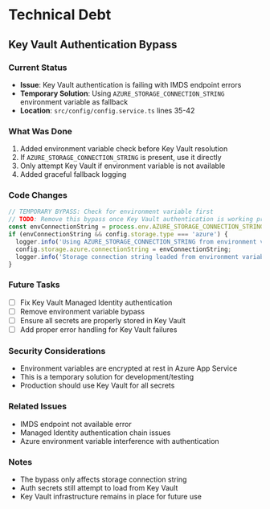 # Technical Debt

## Key Vault Authentication Bypass

### Current Status
- **Issue**: Key Vault authentication is failing with IMDS endpoint errors
- **Temporary Solution**: Using `AZURE_STORAGE_CONNECTION_STRING` environment variable as fallback
- **Location**: `src/config/config.service.ts` lines 35-42

### What Was Done
1. Added environment variable check before Key Vault resolution
2. If `AZURE_STORAGE_CONNECTION_STRING` is present, use it directly
3. Only attempt Key Vault if environment variable is not available
4. Added graceful fallback logging

### Code Changes
```typescript
// TEMPORARY BYPASS: Check for environment variable first
// TODO: Remove this bypass once Key Vault authentication is working properly
const envConnectionString = process.env.AZURE_STORAGE_CONNECTION_STRING;
if (envConnectionString && config.storage.type === 'azure') {
  logger.info('Using AZURE_STORAGE_CONNECTION_STRING from environment variable (Key Vault bypass)');
  config.storage.azure.connectionString = envConnectionString;
  logger.info('Storage connection string loaded from environment variable');
}
```

### Future Tasks
- [ ] Fix Key Vault Managed Identity authentication
- [ ] Remove environment variable bypass
- [ ] Ensure all secrets are properly stored in Key Vault
- [ ] Add proper error handling for Key Vault failures

### Security Considerations
- Environment variables are encrypted at rest in Azure App Service
- This is a temporary solution for development/testing
- Production should use Key Vault for all secrets

### Related Issues
- IMDS endpoint not available error
- Managed Identity authentication chain issues
- Azure environment variable interference with authentication

### Notes
- The bypass only affects storage connection string
- Auth secrets still attempt to load from Key Vault
- Key Vault infrastructure remains in place for future use 